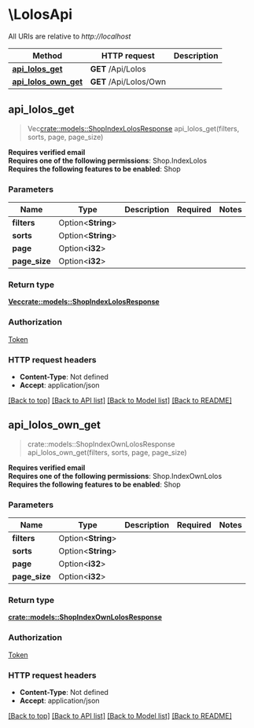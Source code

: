 # \LolosApi

All URIs are relative to *http://localhost*

Method | HTTP request | Description
------------- | ------------- | -------------
[**api_lolos_get**](LolosApi.md#api_lolos_get) | **GET** /Api/Lolos | 
[**api_lolos_own_get**](LolosApi.md#api_lolos_own_get) | **GET** /Api/Lolos/Own | 



## api_lolos_get

> Vec<crate::models::ShopIndexLolosResponse> api_lolos_get(filters, sorts, page, page_size)


<b>Requires verified email</b><br><b>Requires one of the following permissions</b>: Shop.IndexLolos<br><b>Requires the following features to be enabled</b>: Shop

### Parameters


Name | Type | Description  | Required | Notes
------------- | ------------- | ------------- | ------------- | -------------
**filters** | Option<**String**> |  |  |
**sorts** | Option<**String**> |  |  |
**page** | Option<**i32**> |  |  |
**page_size** | Option<**i32**> |  |  |

### Return type

[**Vec<crate::models::ShopIndexLolosResponse>**](ShopIndexLolosResponse.md)

### Authorization

[Token](../README.md#Token)

### HTTP request headers

- **Content-Type**: Not defined
- **Accept**: application/json

[[Back to top]](#) [[Back to API list]](../README.md#documentation-for-api-endpoints) [[Back to Model list]](../README.md#documentation-for-models) [[Back to README]](../README.md)


## api_lolos_own_get

> crate::models::ShopIndexOwnLolosResponse api_lolos_own_get(filters, sorts, page, page_size)


<b>Requires verified email</b><br><b>Requires one of the following permissions</b>: Shop.IndexOwnLolos<br><b>Requires the following features to be enabled</b>: Shop

### Parameters


Name | Type | Description  | Required | Notes
------------- | ------------- | ------------- | ------------- | -------------
**filters** | Option<**String**> |  |  |
**sorts** | Option<**String**> |  |  |
**page** | Option<**i32**> |  |  |
**page_size** | Option<**i32**> |  |  |

### Return type

[**crate::models::ShopIndexOwnLolosResponse**](ShopIndexOwnLolosResponse.md)

### Authorization

[Token](../README.md#Token)

### HTTP request headers

- **Content-Type**: Not defined
- **Accept**: application/json

[[Back to top]](#) [[Back to API list]](../README.md#documentation-for-api-endpoints) [[Back to Model list]](../README.md#documentation-for-models) [[Back to README]](../README.md)

